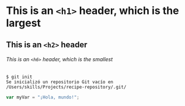 # This is an `<h1>` header, which is the largest

## This is an `<h2>` header

###### This is an `<h6>` header, which is the smallest

```
$ git init
Se inicializó un repositorio Git vacío en /Users/skills/Projects/recipe-repository/.git/
```

```  javascript
var myVar = "¡Hola, mundo!";
```
